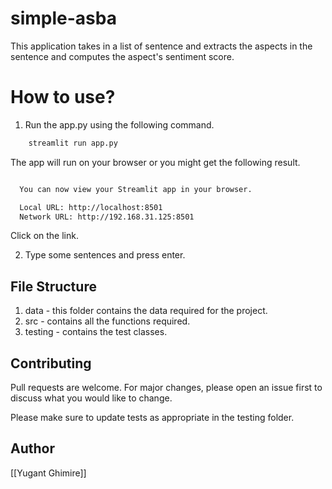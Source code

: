 # simple-asba

This application takes in a list of sentence and extracts the aspects in the sentence and computes the aspect's sentiment score. 


# How to use?
1. Run the app.py using the following command.
```bash
    streamlit run app.py
```
The app will run on your browser or you might get the following result.
```bash

  You can now view your Streamlit app in your browser.

  Local URL: http://localhost:8501
  Network URL: http://192.168.31.125:8501
```
Click on the link.

2. Type some sentences and press enter.

## File Structure

1. data - this folder contains the data required for the project. 
2. src - contains all the functions required.
3. testing - contains the test classes.

## Contributing
Pull requests are welcome. For major changes, please open an issue first to discuss what you would like to change.

Please make sure to update tests as appropriate in the testing folder.

## Author
[[Yugant Ghimire]]

